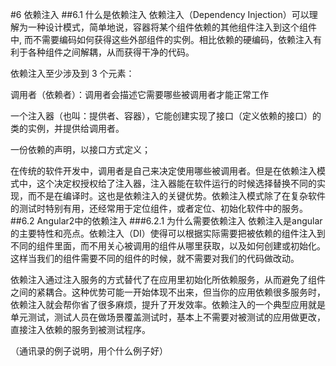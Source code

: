 #6 依赖注入 
##6.1 什么是依赖注入
依赖注入（Dependency Injection）可以理解为一种设计模式，简单地说，容器将某个组件依赖的其他组件注入到这个组件中, 而不需要编码如何获得这些外部组件的实例。相比依赖的硬编码，依赖注入有利于各种组件之间解耦，从而获得干净的代码。

依赖注入至少涉及到 3 个元素：

调用者（依赖者）：调用者会描述它需要哪些被调用者才能正常工作

一个注入器（也叫：提供者、容器），它能创建实现了接口（定义依赖的接口）的类的实例，并提供给调用者。

一份依赖的声明，以接口方式定义；

在传统的软件开发中，调用者是自己来决定使用哪些被调用者。但是在依赖注入模式中，这个决定权授权给了注入器，注入器能在软件运行的时候选择替换不同的实现，而不是在编译时。这也是依赖注入的关键优势。依赖注入模式除了在复杂软件的测试时特别有用，还经常用于定位组件，或者定位、初始化软件中的服务。
##6.2 Angular2中的依赖注入
###6.2.1 为什么需要依赖注入
依赖注入是angular的主要特性和亮点。依赖注入（DI）使得可以根据实际需要把被依赖的组件注入到不同的组件里面，而不用关心被调用的组件从哪里获取，以及如何创建或初始化。这样当我们的组件需要不同的组件的时候，就不需要对我们的代码做改动。

依赖注入通过注入服务的方式替代了在应用里初始化所依赖服务，从而避免了组件之间的紧耦合。这种优势可能一开始体现不出来，但当你的应用依赖很多服务时，依赖注入就会帮你省了很多麻烦，提升了开发效率。依赖注入的一个典型应用就是单元测试，测试人员在做场景覆盖测试时，基本上不需要对被测试的应用做更改，直接注入依赖的服务到被测试程序。

（通讯录的例子说明，用个什么例子好）
